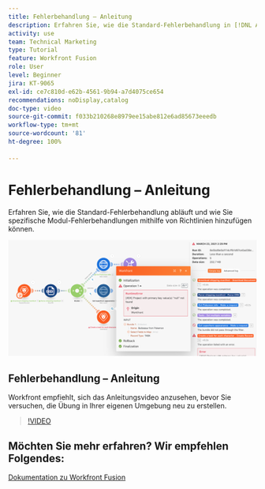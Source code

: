 ```yaml
---
title: Fehlerbehandlung – Anleitung
description: Erfahren Sie, wie die Standard-Fehlerbehandlung in [!DNL Adobe Workfront Fusion]abläuft und wie Sie spezifische Modul-Fehlerbehandlungen mithilfe von Richtlinien hinzufügen können.
activity: use
team: Technical Marketing
type: Tutorial
feature: Workfront Fusion
role: User
level: Beginner
jira: KT-9065
exl-id: ce7c810d-e62b-4561-9b94-a7d4075ce654
recommendations: noDisplay,catalog
doc-type: video
source-git-commit: f033b210268e8979ee15abe812e6ad85673eeedb
workflow-type: tm+mt
source-wordcount: '81'
ht-degree: 100%

---
```


# Fehlerbehandlung – Anleitung

Erfahren Sie, wie die Standard-Fehlerbehandlung abläuft und wie Sie spezifische Modul-Fehlerbehandlungen mithilfe von Richtlinien hinzufügen können.

![Ein Bild eines Szenarios mit Fehlerbehandlung](assets/troubleshooting-and-error-handling-7.png)

## Fehlerbehandlung – Anleitung

Workfront empfiehlt, sich das Anleitungsvideo anzusehen, bevor Sie versuchen, die Übung in Ihrer eigenen Umgebung neu zu erstellen.

>[!VIDEO](https://video.tv.adobe.com/v/335306/?quality=12&learn=on)

## Möchten Sie mehr erfahren? Wir empfehlen Folgendes:

[Dokumentation zu Workfront Fusion](https://experienceleague.adobe.com/docs/workfront/using/adobe-workfront-fusion/workfront-fusion-2.html?lang=de)
